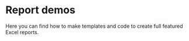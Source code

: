 # Report demos

Here you can find how to make templates and code to create full featured
Excel reports.
